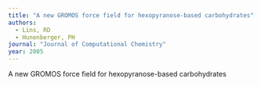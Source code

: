```yaml
---
title: "A new GROMOS force field for hexopyranose-based carbohydrates"
authors:
  - Lins, RD
  - Hunenberger, PH
journal: "Journal of Computational Chemistry"
year: 2005
---
```


A new GROMOS force field for hexopyranose-based carbohydrates
